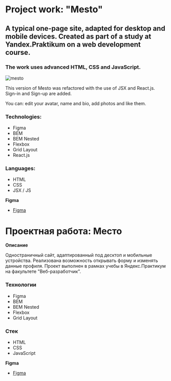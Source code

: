# Project work: "Mesto"

## A typical one-page site, adapted for desktop and mobile devices. Created as part of a study at Yandex.Praktikum on a web development course. 

### The work uses advanced HTML, CSS and JavaScript.

![mesto](https://user-images.githubusercontent.com/101938387/216568862-7de6e297-0b53-4332-bb9e-9678fadbffde.gif)

This version of Mesto was refactored with the use of JSX and React.js. Sign-in and Sign-up are added.

You can: edit your avatar, name and bio, add photos and like them.

### Technologies: 
* Figma
* BEM
* BEM Nested
* Flexbox
* Grid Layout
* React.js

### Languages: 
* HTML 
* CSS
* JSX / JS

**Figma**

* [Figma](https://www.figma.com/file/2cn9N9jSkmxD84oJik7xL7/JavaScript.-Sprint-4?node-id=0%3A1)

# Проектная работа: Место

**Описание**

Одностраничный сайт, адаптированный под десктоп и мобильные устройства. Реализована возможность открывать форму и изменять данные профиля. Проект выполнен в рамках учебы в Яндекс.Практикум на факультете "Веб-разработчик".

### Технологии
* Figma
* BEM
* BEM Nested
* Flexbox
* Grid Layout

### Стек
* HTML
* CSS
* JavaScript

**Figma**

* [Figma](https://www.figma.com/file/2cn9N9jSkmxD84oJik7xL7/JavaScript.-Sprint-4?node-id=0%3A1)

